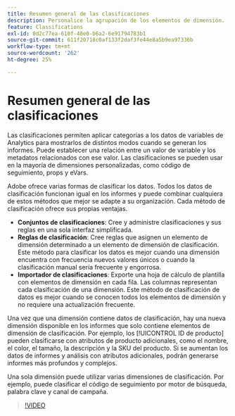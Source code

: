 ```yaml
---
title: Resumen general de las clasificaciones
description: Personalice la agrupación de los elementos de dimensión.
feature: Classifications
exl-id: 0d2c77ea-610f-48e0-b6a2-6e91794783b1
source-git-commit: 611f20718c0af133f2daf3fe44e8a5b9ea97336b
workflow-type: tm+mt
source-wordcount: '262'
ht-degree: 25%

---
```


# Resumen general de las clasificaciones

Las clasificaciones permiten aplicar categorías a los datos de variables de Analytics para mostrarlos de distintos modos cuando se generan los informes. Puede establecer una relación entre un valor de variable y los metadatos relacionados con ese valor. Las clasificaciones se pueden usar en la mayoría de dimensiones personalizadas, como código de seguimiento, props y eVars.

Adobe ofrece varias formas de clasificar los datos. Todos los datos de clasificación funcionan igual en los informes y puede combinar cualquiera de estos métodos que mejor se adapte a su organización. Cada método de clasificación ofrece sus propias ventajas.

* **Conjuntos de clasificaciones**: Cree y administre clasificaciones y sus reglas en una sola interfaz simplificada.
* **Reglas de clasificación**: Cree reglas que asignen un elemento de dimensión determinado a un elemento de dimensión de clasificación. Este método para clasificar los datos es mejor cuando una dimensión encuentra con frecuencia nuevos valores únicos o cuando la clasificación manual sería frecuente y engorrosa.
* **Importador de clasificaciones**: Exporte una hoja de cálculo de plantilla con elementos de dimensión en cada fila. Las columnas representan cada clasificación de una dimensión. Este método de clasificación de datos es mejor cuando se conocen todos los elementos de dimensión y no requiere una actualización frecuente.

Una vez que una dimensión contiene datos de clasificación, hay una nueva dimensión disponible en los informes que solo contiene elementos de dimensión de clasificación. Por ejemplo, los [!UICONTROL ID de producto] pueden clasificarse con atributos de producto adicionales, como el nombre, el color, el tamaño, la descripción y la SKU del producto. Si se aumentan los datos de informes y análisis con atributos adicionales, podrán generarse informes más profundos y complejos.

Una sola dimensión puede utilizar varias dimensiones de clasificación. Por ejemplo, puede clasificar el código de seguimiento por motor de búsqueda, palabra clave y canal de campaña.

>[!VIDEO](https://video.tv.adobe.com/v/16853/?quality=12)
